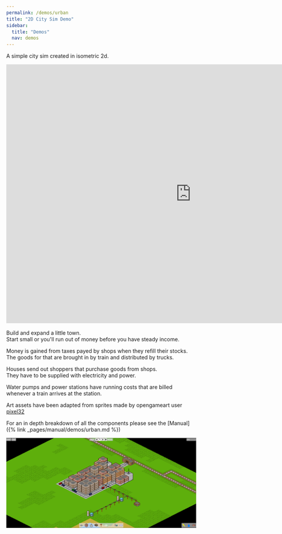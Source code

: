 ```yaml
---
permalink: /demos/urban
title: "2D City Sim Demo"
sidebar:
  title: "Demos"
  nav: demos
---
```


A simple city sim created in isometric 2d.

<iframe frameborder="0" src="https://itch.io/embed-upload/3872807?color=000000" allowfullscreen="0" width="980" height="688"></iframe>  
  
Build and expand a little town.  
Start small or you'll run out of money before you have steady income.  
  
Money is gained from taxes payed by shops when they refill their stocks.  
The goods for that are brought in by train and distributed by trucks.  
  
Houses send out shoppers that purchase goods from shops.  
They have to be supplied with electricity and power.  
  
Water pumps and power stations have running costs that are billed whenever a train arrives at the station.
  
Art assets have been adapted from sprites made by opengameart user [pixel32](https://opengameart.org/users/pixel32)
  
For an in depth breakdown of all the components please see the [Manual]({% link _pages/manual/demos/urban.md %})

![Defense Won](/assets/images/urban.PNG)